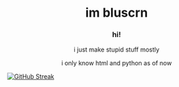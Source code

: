 <h1 align="center">im bluscrn</h1>
<h3 align="center">hi!</h3>
<p align="center">i just make stupid stuff mostly</p>
<p align="center">i only know html and python as of now</p>


<a href="https://git.io/streak-stats"><img src="https://github-readme-streak-stats.herokuapp.com?user=Bluscrn99" alt="GitHub Streak" /></a>
